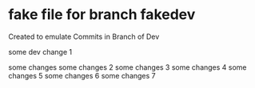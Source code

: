 # fake file for branch fakedev

Created to emulate Commits in Branch of Dev

some dev change 1

some changes
some changes 2
some changes 3
some changes 4
some changes 5
some changes 6
some changes 7
